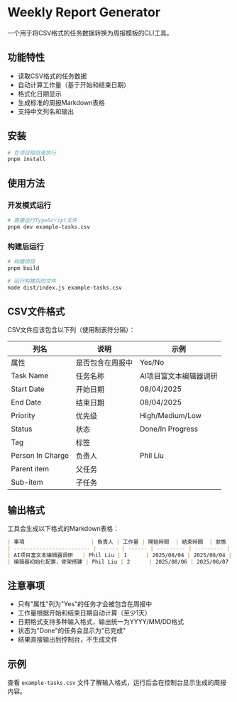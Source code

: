 # Weekly Report Generator

一个用于将CSV格式的任务数据转换为周报模板的CLI工具。

## 功能特性

- 读取CSV格式的任务数据
- 自动计算工作量（基于开始和结束日期）
- 格式化日期显示
- 生成标准的周报Markdown表格
- 支持中文列名和输出

## 安装

```bash
# 在项目根目录执行
pnpm install
```

## 使用方法

### 开发模式运行

```bash
# 直接运行TypeScript文件
pnpm dev example-tasks.csv
```

### 构建后运行

```bash
# 构建项目
pnpm build

# 运行构建后的文件
node dist/index.js example-tasks.csv
```

## CSV文件格式

CSV文件应该包含以下列（使用制表符分隔）：

| 列名 | 说明 | 示例 |
|------|------|------|
| 属性 | 是否包含在周报中 | Yes/No |
| Task Name | 任务名称 | AI项目富文本编辑器调研 |
| Start Date | 开始日期 | 08/04/2025 |
| End Date | 结束日期 | 08/04/2025 |
| Priority | 优先级 | High/Medium/Low |
| Status | 状态 | Done/In Progress |
| Tag | 标签 | |
| Person In Charge | 负责人 | Phil Liu |
| Parent item | 父任务 | |
| Sub-item | 子任务 | |

## 输出格式

工具会生成以下格式的Markdown表格：

```markdown
| 事項                     | 負責人 | 工作量 | 開始時間  | 結束時間  | 狀態   |
| ------------------------ | ------ | ------ | --------- | --------- | ------ |
| AI项目富文本编辑器调研   | Phil Liu | 1      | 2025/08/04 | 2025/08/04 | 已完成 |
| 编辑器初始化配置，骨架搭建 | Phil Liu | 2      | 2025/08/06 | 2025/08/07 | 已完成 |
```

## 注意事项

- 只有"属性"列为"Yes"的任务才会被包含在周报中
- 工作量根据开始和结束日期自动计算（至少1天）
- 日期格式支持多种输入格式，输出统一为YYYY/MM/DD格式
- 状态为"Done"的任务会显示为"已完成"
- 结果直接输出到控制台，不生成文件

## 示例

查看 `example-tasks.csv` 文件了解输入格式，运行后会在控制台显示生成的周报内容。
